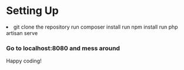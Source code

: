 <h1> Setting Up </h1>
<p> 
  <li>
    git clone the repository
    run composer install 
    run npm install
    run php artisan serve 
  </li>
  <h3> Go to localhost:8080 and mess around </h3>
 <p>
  Happy coding!
      
    

